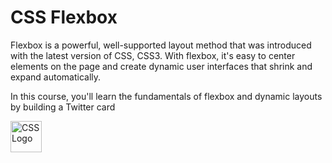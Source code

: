 ﻿# CSS Flexbox
Flexbox is a powerful, well-supported layout 
method that was introduced with the latest 
version of CSS, CSS3. With flexbox, it's 
easy to center elements on the page and 
create dynamic user interfaces that 
shrink and expand automatically.

In this course, you'll learn the 
fundamentals of flexbox and dynamic 
layouts by building a Twitter card

<img
  src="https://upload.wikimedia.org/wikipedia/commons/3/3d/CSS.3.svg"
  alt="CSS Logo"
  width="50"
  height="50"
/>

